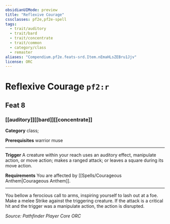 ```yaml
---
obsidianUIMode: preview
title: "Reflexive Courage"
cssclasses: pf2e,pf2e-spell
tags:
  - trait/auditory
  - trait/bard
  - trait/concentrate
  - trait/common
  - category/class
  - remaster
aliases: "Compendium.pf2e.feats-srd.Item.nEmaHLsZEBru1Jjv"
license: ORC
---
```

# Reflexive Courage `pf2:r`
## Feat 8
### [[auditory]][[bard]][[concentrate]]

**Category** class; 



**Prerequisites** warrior muse
* * *
**Trigger** A creature within your reach uses an auditory effect, manipulate action, or move action; makes a ranged attack; or leaves a square during its move action.

**Requirements** You are affected by [[Spells/Courageous Anthem|Courageous Anthem]].

* * *

You bellow a ferocious call to arms, inspiring yourself to lash out at a foe. Make a melee Strike against the triggering creature. If the attack is a critical hit and the trigger was a manipulate action, the action is disrupted.

*Source: Pathfinder Player Core*
*ORC*